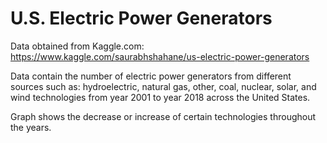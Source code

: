 # U.S. Electric Power Generators

Data obtained from Kaggle.com: https://www.kaggle.com/saurabhshahane/us-electric-power-generators

Data contain the number of electric power generators from different sources such as: hydroelectric, natural gas, other, coal, nuclear, solar, and wind technologies from year 2001 to year 2018 across the United States.

Graph shows the decrease or increase of certain technologies throughout the years.
